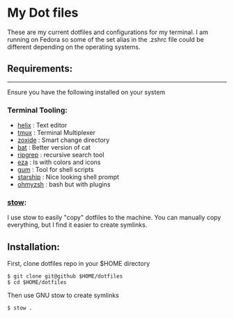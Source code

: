 # My Dot files
These are my current dotfiles and configurations for my terminal. I am running on Fedora so some of the set alias 
in the .zshrc file could be different depending on the operating systems.

## Requirements:
---
Ensure you have the following installed on your system

### Terminal Tooling:
- [helix](https://github.com/helix-editor/helix) : Text editor
- [tmux](https://github.com/tmux/tmux) : Terminal Multiplexer
- [zoxide](https://github.com/ajeetdsouza/zoxide) : Smart change directory
- [bat](https://github.com/sharkdp/bat) : Better version of cat
- [ripgrep](https://github.com/BurntSushi/ripgrep) : recursive search tool
- [eza](https://github.com/eza-community/eza) : ls with colors and icons
- [gum](https://github.com/charmbracelet/gum) : Tool for shell scripts
- [starship](https://github.com/starship/starship) : Nice looking shell prompt
- [ohmyzsh](https://github.com/ohmyzsh/ohmyzsh) : bash but with plugins

### [stow](https://www.gnu.org/software/stow/):
I use stow to easily "copy" dotfiles to the machine. You can manually copy everything, 
but I find it easier to create symlinks.

## Installation:
First, clone dotfiles repo in your $HOME directory
```
$ git clone git@github $HOME/dotfiles
$ cd $HOME/dotfiles
```

Then use GNU stow to create symlinks
```
$ stow .
```
